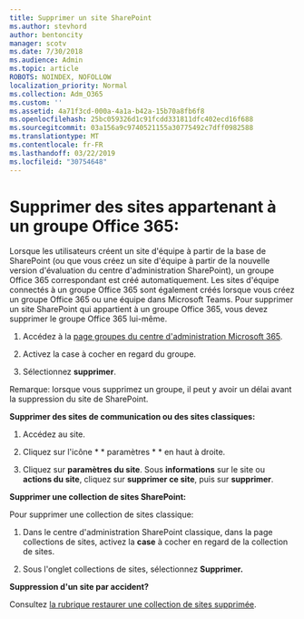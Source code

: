 ```yaml
---
title: Supprimer un site SharePoint
ms.author: stevhord
author: bentoncity
manager: scotv
ms.date: 7/30/2018
ms.audience: Admin
ms.topic: article
ROBOTS: NOINDEX, NOFOLLOW
localization_priority: Normal
ms.collection: Adm_O365
ms.custom: ''
ms.assetid: 4a71f3cd-000a-4a1a-b42a-15b70a8fb6f8
ms.openlocfilehash: 25bc059326d1c91fcdd331811dfc402ecd16f688
ms.sourcegitcommit: 03a156a9c9740521155a30775492c7dff0982588
ms.translationtype: MT
ms.contentlocale: fr-FR
ms.lasthandoff: 03/22/2019
ms.locfileid: "30754648"
---
```

# <a name="delete-sites-that-belong-to-an-office-365-group"></a>Supprimer des sites appartenant à un groupe Office 365:

Lorsque les utilisateurs créent un site d'équipe à partir de la base de SharePoint (ou que vous créez un site d'équipe à partir de la nouvelle version d'évaluation du centre d'administration SharePoint), un groupe Office 365 correspondant est créé automatiquement. Les sites d'équipe connectés à un groupe Office 365 sont également créés lorsque vous créez un groupe Office 365 ou une équipe dans Microsoft Teams. Pour supprimer un site SharePoint qui appartient à un groupe Office 365, vous devez supprimer le groupe Office 365 lui-même. 
  
1. Accédez à la [page groupes du centre d'administration Microsoft 365](https://portal.office.com/adminportal/home#/groups).
    
2. Activez la case à cocher en regard du groupe.
    
3. Sélectionnez **supprimer**.
    
Remarque: lorsque vous supprimez un groupe, il peut y avoir un délai avant la suppression du site de SharePoint.
  
**Supprimer des sites de communication ou des sites classiques:**

1. Accédez au site.
  
2. Cliquez sur l'icône * * paramètres * * en haut à droite. 
  
3. Cliquez sur **paramètres du site**. Sous **informations** sur le site ou **actions du site**, cliquez sur **supprimer ce site**, puis sur **supprimer**.
  
**Supprimer une collection de sites SharePoint:**

Pour supprimer une collection de sites classique:
  
1. Dans le centre d'administration SharePoint classique, dans la page collections de sites, activez la **case** à cocher en regard de la collection de sites. 
    
2. Sous l'onglet collections de sites, sélectionnez **Supprimer.**
    
**Suppression d'un site par accident?**

Consultez [la rubrique restaurer une collection de sites supprimée](https://go.microsoft.com/fwlink/?linkid=867660).
  

